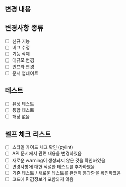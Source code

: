 ## 변경 내용

## 변경사항 종류

- [ ] 신규 기능
- [ ] 버그 수정
- [ ] 기능 삭제
- [ ] 대규모 변경
- [ ] 인프라 변경
- [ ] 문서 업데이트

## 테스트

- [ ] 유닛 테스트
- [ ] 통합 테스트
- [ ] 해당 없음

## 셀프 체크 리스트

- [ ] 스타일 가이드 체크 확인 (pylint)
- [ ] API 문서에서 관련 내용을 변경하였음
- [ ] 새로운 warning이 생성되지 않은 것을 확인하였음
- [ ] 변경사항에 대한 적절한 테스트를 추가하였음
- [ ] 기존 테스트 / 새로운 테스트를 완전히 통과함을 확인하였음
- [ ] 코드에 민감정보가 포함되지 않음
